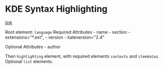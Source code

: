 # KDE Syntax Highlighting

[link](https://docs.kde.org/stable5/en/kate/katepart/highlight.html)

Root element: `language`
Required Attributes
    - name
    - section
    - extensions="\*.ext",
    - version
    - kateversion="2.4"

Optional Attributes
    - author

Then `highlighting` element, with required elements `contexts` and
`itemdatas`. Optional `list` elements.



